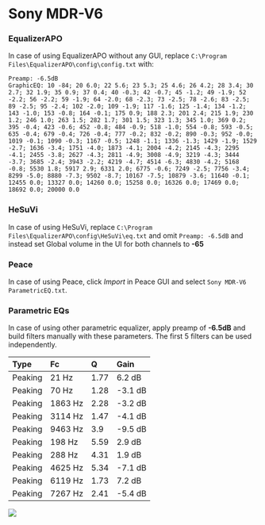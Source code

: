# Sony MDR-V6

### EqualizerAPO
In case of using EqualizerAPO without any GUI, replace `C:\Program Files\EqualizerAPO\config\config.txt`
with:
```
Preamp: -6.5dB
GraphicEQ: 10 -84; 20 6.0; 22 5.6; 23 5.3; 25 4.6; 26 4.2; 28 3.4; 30 2.7; 32 1.9; 35 0.9; 37 0.4; 40 -0.3; 42 -0.7; 45 -1.2; 49 -1.9; 52 -2.2; 56 -2.2; 59 -1.9; 64 -2.0; 68 -2.3; 73 -2.5; 78 -2.6; 83 -2.5; 89 -2.5; 95 -2.4; 102 -2.0; 109 -1.9; 117 -1.6; 125 -1.4; 134 -1.2; 143 -1.0; 153 -0.8; 164 -0.1; 175 0.9; 188 2.3; 201 2.4; 215 1.9; 230 1.2; 246 1.0; 263 1.5; 282 1.7; 301 1.5; 323 1.3; 345 1.0; 369 0.2; 395 -0.4; 423 -0.6; 452 -0.8; 484 -0.9; 518 -1.0; 554 -0.8; 593 -0.5; 635 -0.4; 679 -0.4; 726 -0.4; 777 -0.2; 832 -0.2; 890 -0.3; 952 -0.0; 1019 -0.1; 1090 -0.3; 1167 -0.5; 1248 -1.1; 1336 -1.3; 1429 -1.9; 1529 -2.7; 1636 -3.4; 1751 -4.0; 1873 -4.1; 2004 -4.2; 2145 -4.3; 2295 -4.1; 2455 -3.8; 2627 -4.3; 2811 -4.9; 3008 -4.9; 3219 -4.3; 3444 -3.7; 3685 -2.4; 3943 -2.2; 4219 -4.7; 4514 -6.3; 4830 -4.2; 5168 -0.8; 5530 1.8; 5917 2.9; 6331 2.0; 6775 -0.6; 7249 -2.5; 7756 -3.4; 8299 -5.0; 8880 -7.3; 9502 -8.7; 10167 -7.5; 10879 -3.6; 11640 -0.1; 12455 0.0; 13327 0.0; 14260 0.0; 15258 0.0; 16326 0.0; 17469 0.0; 18692 0.0; 20000 0.0
```

### HeSuVi
In case of using HeSuVi, replace `C:\Program Files\EqualizerAPO\config\HeSuVi\eq.txt` and omit `Preamp:
-6.5dB` and instead set Global volume in the UI for both channels to **-65**

### Peace
In case of using Peace, click *Import* in Peace GUI and select `Sony MDR-V6 ParametricEQ.txt`.

### Parametric EQs
In case of using other parametric equalizer, apply preamp of **-6.5dB** and build filters manually with
these parameters. The first 5 filters can be used independently.

| Type    | Fc      |    Q | Gain    |
|:--------|:--------|:-----|:--------|
| Peaking | 21 Hz   | 1.77 | 6.2 dB  |
| Peaking | 70 Hz   | 1.28 | -3.1 dB |
| Peaking | 1863 Hz | 2.28 | -3.2 dB |
| Peaking | 3114 Hz | 1.47 | -4.1 dB |
| Peaking | 9463 Hz | 3.9  | -9.5 dB |
| Peaking | 198 Hz  | 5.59 | 2.9 dB  |
| Peaking | 288 Hz  | 4.31 | 1.9 dB  |
| Peaking | 4625 Hz | 5.34 | -7.1 dB |
| Peaking | 6119 Hz | 1.73 | 7.2 dB  |
| Peaking | 7267 Hz | 2.41 | -5.4 dB |

![](https://raw.githubusercontent.com/jaakkopasanen/AutoEq/master/results/headphonecom/sbaf-serious/Sony%20MDR-V6/Sony%20MDR-V6.png)